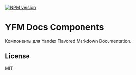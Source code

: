 [![NPM version](https://img.shields.io/npm/v/@doc-tools/components.svg?style=flat)](https://www.npmjs.org/package/@doc-tools/components)

# YFM Docs Components

Компоненты для Yandex Flavored Markdown Documentation.

## License

MIT
